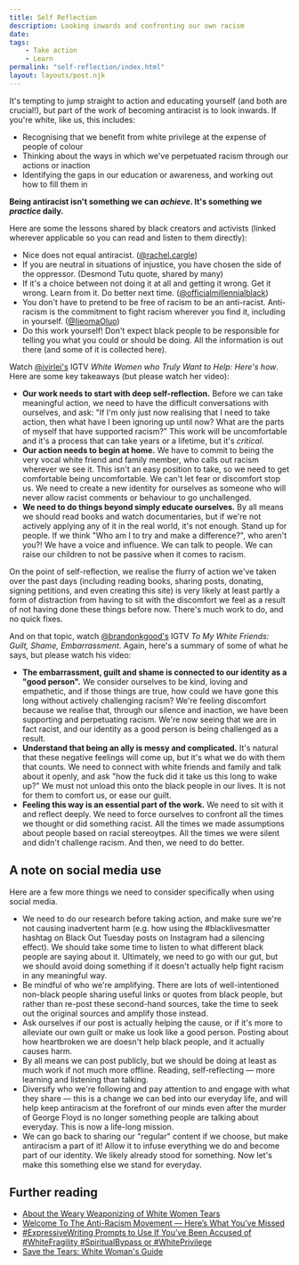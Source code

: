 ```yaml
---
title: Self Reflection
description: Looking inwards and confronting our own racism
date:
tags:
    - Take action
    - Learn
permalink: "self-reflection/index.html"
layout: layouts/post.njk
---
```



It's tempting to jump straight to action and educating yourself (and both are crucial!), but part of the work of becoming antiracist is to look inwards. If you're white, like us, this includes:

- Recognising that we benefit from white privilege at the expense of people of colour
- Thinking about the ways in which we've perpetuated racism through our actions or inaction
- Identifying the gaps in our education or awareness, and working out how to fill them in

**Being antiracist isn't something we can *achieve*. It's something we *practice* daily.** 

Here are some the lessons shared by black creators and activists (linked wherever applicable so you can read and listen to them directly):

- Nice does not equal antiracist. ([@rachel.cargle](https://www.instagram.com/rachel.cargle/))
- If you are neutral in situations of injustice, you have chosen the side of the oppressor. (Desmond Tutu quote, shared by many) 
- If it's a choice between not doing it at all and getting it wrong. Get it wrong. Learn from it. Do better next time. ([@officialmillennialblack](https://www.instagram.com/officialmillennialblack/))
- You don't have to pretend to be free of racism to be an anti-racist. Anti-racism is the commitment to fight racism wherever you find it, including in yourself. ([@IjeomaOluo](https://twitter.com/ijeomaoluo/status/1150565193832943617?lang=en))
- Do this work yourself! Don't expect black people to be responsible for telling you what you could or should be doing. All the information is out there (and some of it is collected here).

Watch [@ivirlei's](https://www.instagram.com/ivirlei/) IGTV *White Women who Truly Want to Help: Here's how*. Here are some key takeaways (but please watch her video):

- **Our work needs to start with deep self-reflection.** Before we can take meaningful action, we need to have the difficult conversations with ourselves, and ask: "If I'm only just now realising that I need to take action, then what have I been ignoring up until now? What are the parts of myself that have supported racism?" This work will be uncomfortable and it's a process that can take years or a lifetime, but it's *critical*. 
- **Our action needs to begin at home.** We have to commit to being the very vocal white friend and family member, who calls out racism wherever we see it. This isn't an easy position to take, so we need to get comfortable being uncomfortable. We can't let fear or discomfort stop us. We need to create a new identity for ourselves as someone who will never allow racist comments or behaviour to go unchallenged. 
- **We need to do things beyond simply educate ourselves.** By all means we should read books and watch documentaries, but if we're not actively applying any of it in the real world, it's not enough. Stand up for people. If we think "Who am I to try and make a difference?", who aren't you?! We have a voice and influence. We can talk to people. We can raise our children to not be passive when it comes to racism.

On the point of self-reflection, we realise the flurry of action we've taken over the past days (including reading books, sharing posts, donating, signing petitions, and even creating this site) is very likely at least partly a form of distraction from having to sit with the discomfort we feel as a result of not having done these things before now. There's much work to do, and no quick fixes. 

And on that topic, watch [@brandonkgood's](https://www.instagram.com/brandonkgood/) IGTV *To My White Friends: Guilt, Shame, Embarrassment*. Again, here's a summary of some of what he says, but please watch his video: 

- **The embarrassment, guilt and shame is connected to our identity as a "good person".** We consider ourselves to be kind, loving and empathetic, and if those things are true, how could we have gone this long without actively challenging racism? We're feeling discomfort because we realise that, through our silence and inaction, we have been supporting and perpetuating racism. We're now seeing that we are in fact racist, and our identity as a good person is being challenged as a result.
- **Understand that being an ally is messy and complicated.** It's natural that these negative feelings will come up, but it's what we do with them that counts. We need to connect with white friends and family and talk about it openly, and ask "how the fuck did it take us this long to wake up?" We must not unload this onto the black people in our lives. It is not for them to comfort us, or ease our guilt.
- **Feeling this way is an essential part of the work.** We need to sit with it and reflect deeply. We need to force ourselves to confront all the times we thought or did something racist. All the times we made assumptions about people based on racial stereoytpes. All the times we were silent and didn't challenge racism. And then, we need to do better.

## A note on social media use

Here are a few more things we need to consider specifically when using social media.

- We need to do our research before taking action, and make sure we're not causing inadvertent harm (e.g. how using the #blacklivesmatter hashtag on Black Out Tuesday posts on Instagram had a silencing effect). We should take some time to listen to what different black people are saying about it. Ultimately, we need to go with our gut, but we should avoid doing something if it doesn't actually help fight racism in any meaningful way.
- Be mindful of who we're amplifying. There are lots of well-intentioned non-black people sharing useful links or quotes from black people, but rather than re-post these second-hand sources, take the time to seek out the original sources and amplify those instead.
- Ask ourselves if our post is actually helping the cause, or if it's more to alleviate our own guilt or make us look like a good person. Posting about how heartbroken we are doesn't help black people, and it actually causes harm.
- By all means we can post publicly, but we should be doing at least as much work if not much more offline. Reading, self-reflecting — more learning and listening than talking.
- Diversify who we're following and pay attention to and engage with what they share — this is a change we can bed into our everyday life, and will help keep antiracism at the forefront of our minds even after the murder of George Floyd is no longer something people are talking about everyday. This is now a life-long mission.
- We can go back to sharing our "regular" content if we choose, but make antiracism a part of it! Allow it to infuse everything we do and become part of our identity. We likely already stood for something. Now let's make this something else we stand for everyday.

## Further reading

- [About the Weary Weaponizing of White Women Tears](https://www.awesomelyluvvie.com/2018/04/weaponizing-white-women-tears.html)
- [Welcome To The Anti-Racism Movement — Here’s What You’ve Missed](https://medium.com/the-establishment/welcome-to-the-anti-racism-movement-heres-what-you-ve-missed-711089cb7d34)
- [#ExpressiveWriting Prompts to Use If You’ve Been Accused of #WhiteFragility #SpiritualBypass or #WhitePrivilege](http://leesareneehall.com/expressivewriting-prompts-to-use-if-youve-been-accused-of-whitefragility-spiritualbypass-or-whiteprivilege/)
- [Save the Tears: White Woman's Guide](https://tatianamac.com/posts/save-the-tears/)